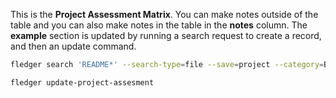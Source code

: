 This is the **Project Assessment Matrix**.
You can make notes outside of the table and you can also make notes in the table in the **notes** column.
The **example** section is updated by running a search request to create a record, and then an update command.

```sh
fledger search 'README*' --search-type=file --save=project --category=Basics --subcategory=Documentation
```

```sh
fledger update-project-assesment
```
